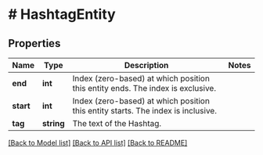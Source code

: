 # # HashtagEntity

## Properties

Name | Type | Description | Notes
------------ | ------------- | ------------- | -------------
**end** | **int** | Index (zero-based) at which position this entity ends.  The index is exclusive. |
**start** | **int** | Index (zero-based) at which position this entity starts.  The index is inclusive. |
**tag** | **string** | The text of the Hashtag. |

[[Back to Model list]](../../README.md#models) [[Back to API list]](../../README.md#endpoints) [[Back to README]](../../README.md)

